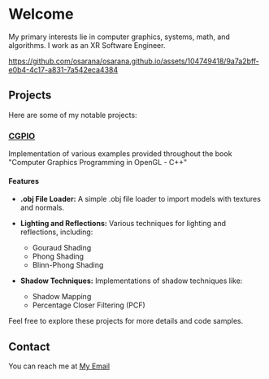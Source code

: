 # Welcome

My primary interests lie in computer graphics, systems, math, and algorithms.
I work as an XR Software Engineer.

https://github.com/osarana/osarana.github.io/assets/104749418/9a7a2bff-e0b4-4c17-a831-7a542eca4384

## Projects

Here are some of my notable projects:

### [CGPIO](https://github.com/osarana/CGPIO)

Implementation of various examples provided throughout the book "Computer Graphics Programming in OpenGL - C++"

#### Features

* **.obj File Loader:** A simple .obj file loader to import models with textures and normals.

* **Lighting and Reflections:** Various techniques for lighting and reflections, including:
  * Gouraud Shading
  * Phong Shading
  * Blinn-Phong Shading

* **Shadow Techniques:** Implementations of shadow techniques like:
  * Shadow Mapping
  * Percentage Closer Filtering (PCF)

Feel free to explore these projects for more details and code samples.

## Contact

You can reach me at [My Email](oxa318@miami.edu)
